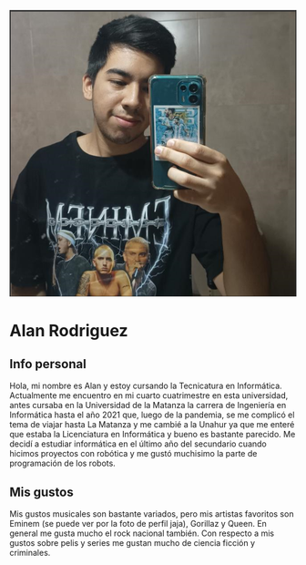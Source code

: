 ![Foto de Perfil](perfil.png)

# Alan Rodriguez

## Info personal
Hola, mi nombre es Alan y estoy cursando la Tecnicatura en Informática. Actualmente me encuentro en mi cuarto cuatrimestre en esta universidad, antes cursaba en la Universidad de la Matanza la carrera de Ingeniería en Informática hasta el año 2021 que, luego de la pandemia, se me complicó el tema de viajar hasta La Matanza y me cambié a la Unahur ya que me enteré que estaba la Licenciatura en Informática y bueno es bastante parecido. Me decidí a estudiar informática en el último año del secundario cuando hicimos proyectos con robótica y me gustó muchisimo la parte de programación de los robots.

## Mis gustos
Mis gustos musicales son bastante variados, pero mis artistas favoritos son Eminem (se puede ver por la foto de perfil jaja), Gorillaz y Queen. En general me gusta mucho el rock nacional también. Con respecto a mis gustos sobre pelis y series me gustan mucho de ciencia ficción y criminales. 
